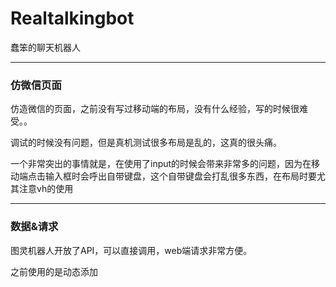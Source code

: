 # Realtalkingbot
蠢笨的聊天机器人

---

### 仿微信页面
仿造微信的页面，之前没有写过移动端的布局，没有什么经验，写的时候很难受。。

调试的时候没有问题，但是真机测试很多布局是乱的，这真的很头痛。

一个非常突出的事情就是，在使用了input的时候会带来非常多的问题，因为在移动端点击输入框时会呼出自带键盘，这个自带键盘会打乱很多东西，在布局时要尤其注意vh的使用

---

### 数据&请求
图灵机器人开放了API，可以直接调用，web端请求非常方便。

之前使用的是动态添加<script>标签实现的请求，但是不知道为什么会一直报请求错误，一直没找到原因

之后决定使用AJAX，然后很顺利的拿到了数据。。。有没有人知道为什么方法一不行啊？

### 还有
这个仓库的page在访问时会报错，，因为使用了“unsecure httprequest”...想玩的童鞋就下到本地玩一下吧

